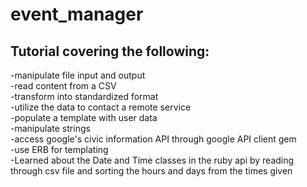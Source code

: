 # event_manager  

## Tutorial covering the following:  

-manipulate file input and output  
-read content from a CSV  
-transform into standardized format  
-utilize the data to contact a remote service  
-populate a template with user data  
-manipulate strings  
-access google's civic information API through google API client gem  
-use ERB for templating  
-Learned about the Date and Time classes in the ruby api by reading through csv file and sorting the hours and days from the times given  

